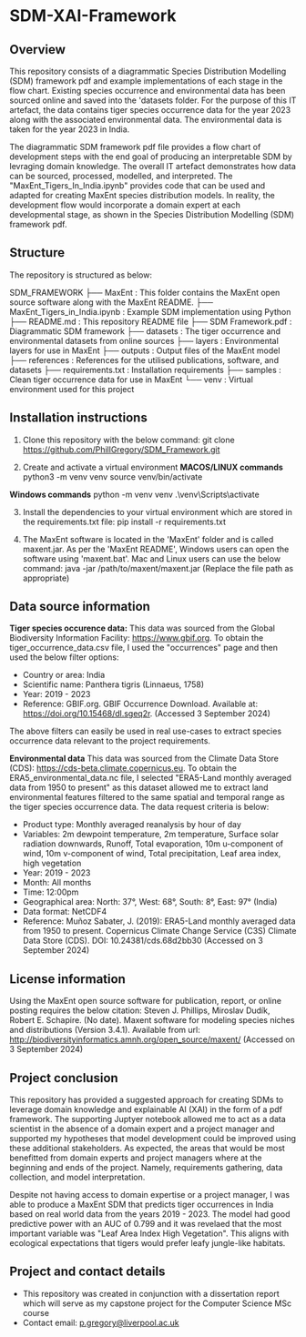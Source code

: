 # SDM-XAI-Framework

## Overview
This repository consists of a diagrammatic Species Distribution Modelling (SDM) framework pdf and example implementations of each stage in the flow chart. Existing species occurrence and environmental data has been sourced online and saved into the 'datasets folder. For the purpose of this IT artefact, the data contains tiger species occurrence data for the year 2023 along with the associated environmental data. The environmental data is taken for the year 2023 in India.

The diagrammatic SDM framework pdf file provides a flow chart of development steps with the end goal of producing an interpretable SDM by levraging domain knowledge. The overall IT artefact demonstrates how data can be sourced, processed, modelled, and interpreted. The "MaxEnt_Tigers_In_India.ipynb" provides code that can be used and adapted for creating MaxEnt species distribution models. In reality, the development flow would incorporate a domain expert at each developmental stage, as shown in the Species Distribution Modelling (SDM) framework pdf.

## Structure
The repository is structured as below:

SDM_FRAMEWORK
├── MaxEnt : This folder contains the MaxEnt open source software along with the MaxEnt README. 
├── MaxEnt_Tigers_in_India.ipynb : Example SDM implementation using Python
├── README.md : This repository README file
├── SDM Framework.pdf : Diagrammatic SDM framework
├── datasets : The tiger occurrence and environmental datasets from online sources
├── layers : Environmental layers for use in MaxEnt
├── outputs : Output files of the MaxEnt model
├── references : References for the utilised publications, software, and datasets
├── requirements.txt : Installation requirements
├── samples : Clean tiger occurrence data for use in MaxEnt
└── venv : Virtual environment used for this project

## Installation instructions

1. Clone this repository with the below command:
git clone https://github.com/PhillGregory/SDM_Framework.git

2. Create and activate a virtual environment
**MACOS/LINUX commands**
python3 -m venv venv
source venv/bin/activate

**Windows commands**
python -m venv venv
.\venv\Scripts\activate

3. Install the dependencies to your virtual environment which are stored in the requirements.txt file:
pip install -r requirements.txt

4. The MaxEnt software is located in the 'MaxEnt' folder and is called maxent.jar. As per the 'MaxEnt README', Windows users can open the software using 'maxent.bat'. Mac and Linux users can use the below command:
java -jar /path/to/maxent/maxent.jar  (Replace the file path as appropriate)

## Data source information
**Tiger species occurence data:**
This data was sourced from the Global Biodiversity Information Facility: https://www.gbif.org. To obtain the tiger_occurrence_data.csv file, I used the "occurrences" page and then used the below filter options:
* Country or area: India
* Scientific name: Panthera tigris (Linnaeus, 1758)
* Year: 2019 - 2023
* Reference: GBIF.org. GBIF Occurrence Download. Available at: https://doi.org/10.15468/dl.sgeq2r. (Accessed 3 September 2024)

The above filters can easily be used in real use-cases to extract species occurrence data relevant to the project requirements.

**Environmental data**
This data was sourced from the Climate Data Store (CDS): https://cds-beta.climate.copernicus.eu. To obtain the ERA5_environmental_data.nc file, I selected "ERA5-Land monthly averaged data from 1950 to present" as this dataset allowed me to extract land environmental features filtered to the same spatial and temporal range as the tiger species occurrence data. The data request criteria is below:
* Product type: Monthly averaged reanalysis by hour of day
* Variables: 2m dewpoint temperature, 2m temperature, Surface solar radiation downwards, Runoff, Total evaporation, 10m u-component of wind, 10m v-component of wind, Total precipitation, Leaf area index, high vegetation
* Year: 2019 - 2023
* Month: All months
* Time: 12:00pm
* Geographical area: North: 37°, West: 68°, South: 8°, East: 97° (India)
* Data format: NetCDF4
* Reference: Muñoz Sabater, J. (2019): ERA5-Land monthly averaged data from 1950 to present. Copernicus Climate Change Service (C3S) Climate Data Store (CDS). DOI: 10.24381/cds.68d2bb30 (Accessed on 3 September 2024)

## License information
Using the MaxEnt open source software for publication, report, or online posting requires the below citation:
Steven J. Phillips, Miroslav Dudík, Robert E. Schapire. (No date). Maxent software for modeling species niches and distributions (Version 3.4.1). Available from url: http://biodiversityinformatics.amnh.org/open_source/maxent/ (Accessed on 3 September 2024)

## Project conclusion
This repository has provided a suggested approach for creating SDMs to leverage domain knowledge and explainable AI (XAI) in the form of a pdf framework. The supporting Juptyer notebook allowed me to act as a data scientist in the absence of a domain expert and a project manager and supported my hypotheses that model development could be improved using these additional stakeholders. As expected, the areas that would be most benefitted from domain experts and project managers where at the beginning and ends of the project. Namely, requirements gathering, data collection, and model interpretation.

Despite not having access to domain expertise or a project manager, I was able to produce a MaxEnt SDM that predicts tiger occurrences in India based on real world data from the years 2019 - 2023. The model had good predictive power with an AUC of 0.799 and it was revelaed that the most important variable was "Leaf Area Index High Vegetation". This aligns with ecological expectations that tigers would prefer leafy jungle-like habitats.

## Project and contact details
* This repository was created in conjunction with a dissertation report which will serve as my capstone project for the Computer Science MSc course
* Contact email: p.gregory@liverpool.ac.uk
